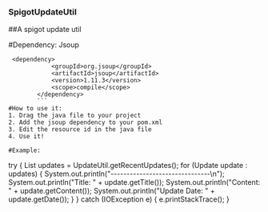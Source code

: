 ### SpigotUpdateUtil
##A spigot update util

#Dependency: Jsoup   
```
 <dependency>
            <groupId>org.jsoup</groupId>
            <artifactId>jsoup</artifactId>
            <version>1.11.3</version>
            <scope>compile</scope>
        </dependency>
        ```
#How to use it:   
1. Drag the java file to your project   
2. Add the jsoup dependency to your pom.xml   
3. Edit the resource id in the java file   
4. Use it!   

#Example:
```
 try {
            List<Update> updates = UpdateUtil.getRecentUpdates();
            for (Update update : updates) {
                System.out.println("-------------------------------\n");
                System.out.println("Title: " + update.getTitle());
                System.out.println("Content: " + update.getContent());
                System.out.println("Update Date: " + update.getDate());
            }
        } catch (IOException e) {
            e.printStackTrace();
        }
 ```
